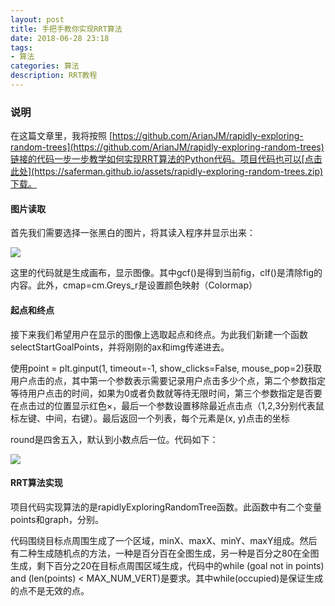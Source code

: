 ```yaml
---
layout: post
title: 手把手教你实现RRT算法
date: 2018-06-28 23:18
tags:
- 算法
categories: 算法
description: RRT教程
---
```


### 说明

在这篇文章里，我将按照 [https://github.com/ArianJM/rapidly-exploring-random-trees](https://github.com/ArianJM/rapidly-exploring-random-trees)链接的代码一步一步教学如何实现RRT算法的Python代码。项目代码也可以[点击此处](https://saferman.github.io/assets/rapidly-exploring-random-trees.zip)下载。

#### 图片读取 

首先我们需要选择一张黑白的图片，将其读入程序并显示出来：

![](https://saferman.github.io/assets/img/rrt_tutorial/img_read.png)

这里的代码就是生成画布，显示图像。其中gcf()是得到当前fig，clf()是清除fig的内容。此外，cmap=cm.Greys_r是设置颜色映射（Colormap）

#### 起点和终点

接下来我们希望用户在显示的图像上选取起点和终点。为此我们新建一个函数selectStartGoalPoints，并将刚刚的ax和img传递进去。

使用point = plt.ginput(1, timeout=-1, show_clicks=False, mouse_pop=2)获取用户点击的点，其中第一个参数表示需要记录用户点击多少个点，第二个参数指定等待用户点击的时间，如果为0或者负数就等待无限时间，第三个参数指定是否要在点击过的位置显示红色×，最后一个参数设置移除最近点击点（1,2,3分别代表鼠标左键、中间，右键）。最后返回一个列表，每个元素是(x, y)点击的坐标

round是四舍五入，默认到小数点后一位。代码如下：

![](https://saferman.github.io/assets/img/rrt_tutorial/start_goal.png)

#### RRT算法实现

项目代码实现算法的是rapidlyExploringRandomTree函数。此函数中有二个变量points和graph，分别。

代码围绕目标点周围生成了一个区域，minX、maxX、minY、maxY组成。然后有二种生成随机点的方法，一种是百分百在全图生成，另一种是百分之80在全图生成，剩下百分之20在目标点周围区域生成，代码中的while (goal not in points) and (len(points) < MAX_NUM_VERT)是要求。其中while(occupied)是保证生成的点不是无效的点。